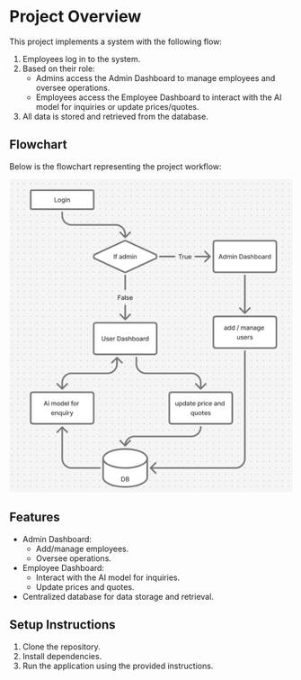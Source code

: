 # Project Overview

This project implements a system with the following flow:

1. Employees log in to the system.
2. Based on their role:
   - Admins access the Admin Dashboard to manage employees and oversee operations.
   - Employees access the Employee Dashboard to interact with the AI model for inquiries or update prices/quotes.
3. All data is stored and retrieved from the database.

## Flowchart

Below is the flowchart representing the project workflow:

![Flowchart](./image.png)

## Features

- Admin Dashboard:
  - Add/manage employees.
  - Oversee operations.
- Employee Dashboard:
  - Interact with the AI model for inquiries.
  - Update prices and quotes.
- Centralized database for data storage and retrieval.

## Setup Instructions

1. Clone the repository.
2. Install dependencies.
3. Run the application using the provided instructions.
